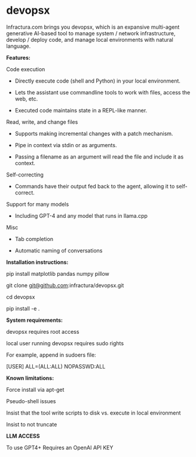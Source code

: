 devopsx
=====

Infractura.com brings you devopsx, which is an expansive multi-agent generative AI-based tool to manage system / network infrastructure, develop / deploy code, and manage local environments with natural language.

**Features:**

Code execution

-  Directly execute code (shell and Python) in your local environment.

-  Lets the assistant use commandline tools to work with files, access the web, etc.
  
-  Executed code maintains state in a REPL-like manner.

Read, write, and change files

-  Supports making incremental changes with a patch mechanism.
  
-  Pipe in context via stdin or as arguments.
  
-  Passing a filename as an argument will read the file and include it as context.

Self-correcting

-  Commands have their output fed back to the agent, allowing it to self-correct.

Support for many models

-  Including GPT-4 and any model that runs in llama.cpp

Misc

-  Tab completion

-  Automatic naming of conversations

**Installation instructions:**

pip install matplotlib pandas numpy pillow

git clone git@github.com:infractura/devopsx.git

cd devopsx

pip install -e .

**System requirements:**

devopsx requires root access 

local user running devopsx requires sudo rights
  
  For example, append in sudoers file:
  
  [USER]  ALL=(ALL:ALL) NOPASSWD:ALL

**Known limitations:**

Force install via apt-get

Pseudo-shell issues

Insist that the tool write scripts to disk vs. execute in local environment

Insist to not truncate 

**LLM ACCESS**

To use GPT4+ Requires an OpenAI API KEY

